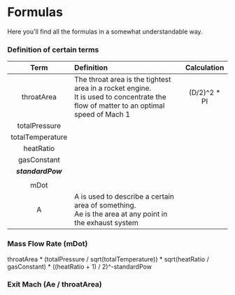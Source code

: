 # Formulas
Here you'll find all the formulas in a somewhat understandable way.

### Definition of certain terms
| Term | Definition | Calculation |
|:----------------:|:--------------|:-------------:|
| throatArea | The throat area is the tightest area in a rocket engine. <br/> It is used to concentrate the flow of matter to an optimal speed of Mach 1 | (D/2)^2 * PI |
| totalPressure |  |  |
| totalTemperature |  |  |
| heatRatio |  |  |
| gasConstant |  |  |
| ***standardPow*** |  |  |
||||
| mDot |  |  |
| A | A is used to describe a certain area of something. <br/> Ae is the area at any point in the exhaust system |  |

### Mass Flow Rate (mDot)
throatArea * (totalPressure / sqrt(totalTemperature)) * sqrt(heatRatio / gasConstant) * ((heatRatio + 1) / 2)^-standardPow

### Exit Mach (Ae / throatArea)